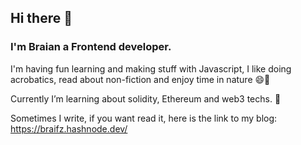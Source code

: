 ## Hi there 👋

### I'm Braian a Frontend developer.

I'm having fun learning and making stuff with Javascript,
I like doing acrobatics, read about non-fiction and enjoy time in nature 😄🌱

Currently I’m learning about solidity, Ethereum and web3 techs. 🦾

Sometimes I write, if you want read it, here is the link to my blog: https://braifz.hashnode.dev/  

<!--
**Braifz/braifz** is a ✨ _special_ ✨ repository because its `README.md` (this file) appears on your GitHub profile.

Here are some ideas to get you started:

- 🔭 I’m currently working on ...
- 🌱 I’m currently learning ...
- 👯 I’m looking to collaborate on ...
- 🤔 I’m looking for help with ...
- 💬 Ask me about ...
- 📫 How to reach me: ...
- 😄 Pronouns: ...
- ⚡ Fun fact: ...
-->
